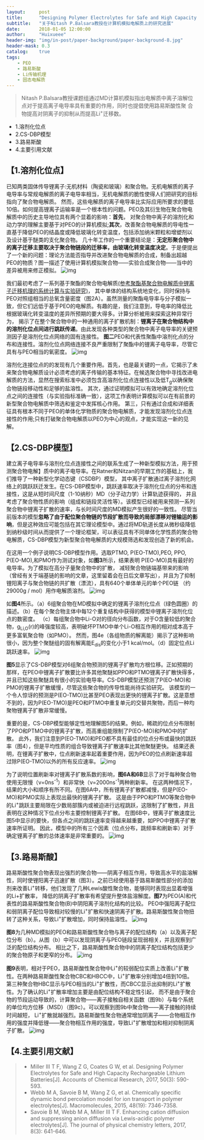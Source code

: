 ```yaml
---
layout:     post
title:      "Designing Polymer Electrolytes for Safe and High Capacity Rechargeable Lithium Batteries"
subtitle:   "关于Nitash P.Balsara教授在计算机模拟电解质上的研究进展"
date:       2018-01-05 12:00:00
author:     "Huixueee"
header-img: "img/in-post/paper-background/paper-background-8.jpg"
header-mask: 0.3
catalog:    true
tags:
    - PEO
    - 路易斯酸
    - Li传输机理
    - 固态电解质
---
```


>Nitash P.Balsara教授课题组通过MD计算机模拟指出电解质中离子溶解位点对于提高离子电导率具有重要的作用，同时也提倡使用路易斯酸性聚
合物提高对阴离子的抑制从而提高Li<sup>+</sup>迁移数。
                                                                         
                                                                         
* 1.溶剂化位点
* 2.CS-DBP模型
* 3.路易斯酸
* 4.主要引用文献

## 【1.溶剂化位点】
已知两类固体传导锂离子:无机材料（陶瓷和玻璃）和聚合物。无机电解质的离子电导率与常规电解质的离子电导率相当，无机电解质的脆性使得人们把研究的目标指向了聚合物电解质。
然而，这些电解质的离子电导率比实际应用所要求的要低10倍。如何提高锂离子运输率是一个根本性的问题。PEO及其衍生物在聚合物电解质中的历史主导地位具有两个显着的影响：**首先**，
对聚合物中离子的溶剂化和动力学的理解主要基于对PEO的计算机模拟;**其次**，改善聚合物电解质的导电性一直基于降低PEO的结晶度或降低玻璃化转变温度，包括添加纳米颗粒和增塑剂以及设计基于醚类的支化聚合物。
几十年工作的一个重要结论是：**无定形聚合物中的离子迁移主要取决于聚合物链段的迁移率，由玻璃化转变温度决定**。于是便提出了一个新的问题：理论方法能否指导并改进聚合物电解质的合成，制备出超越PEO的物质？图一描述了使用计算机模拟聚合物——实验合成聚合物——当中的差异被用来修正模拟。
![img](/img/in-post/post-8/post-1.jpg)

我们最初考虑了一系列基于聚酯的聚合物电解质[(参考聚酯基聚合物电解质中锂离子迁移机理的系统计算与实验研究)](https://huixueee.github.io/2017/12/02/Systematic-Computational-and-Experimental-Investigation-of-Lithium-Ion-Transport-Mechanisms-in-Polyester-Based-Polymer-Electrolytes/)，
其中单体的结构系统地变化，同时保持与PEO对照组相当的总氧含量密度（图2A）。虽然测量的聚酯电导率与分子模拟一致，但它们远低于基于PEO的电解质。有趣的是，我们注意到，导电率的降低比根据玻璃化转变温度的差异所预期的要大得多。计算分析被用来探索这种异常行为，
揭示了在整个聚合物中的一种通用的离子扩散机制：**锂离子在聚合物结构中的溶剂化位点间进行跳跃传递**。由此发现各种类型的聚合物中离子电导率的关键预测因子是溶剂化位点网络的固有连接性。
**图二**PEO和代表性聚酯中溶剂化点的分布和连接性。溶剂化位点网络连接不良严重限制了聚酯中的锂离子电导率，尽管它具有与PEO相当的氧密度。
![img](/img/in-post/post-8/post-2.jpg)

溶剂化连接位点的的发现有几个重要作用。首先，也是最关键的一点，它揭示了未来聚合物电解质设计必须考虑的离子传输的基本特征。在候选聚合物中寻找改进电解质的方法，显然在搜索标准中必须包含高溶剂化位点连接性以及低T<sub>g</sub>以确保聚合物链段移动性和足够的盐溶性。
其次，通过证明模拟可以有效地确定溶剂化位点之间的连接性（与实验指标准确一致），这项工作表明计算模拟可以在有前景的新型聚合物电解质中筛选和鉴定中发挥核心作用。
第三，只有通过合成和详细表征具有根本不同于PEO的单体化学物质的聚合物电解质，才能发现溶剂化位点连接性的作用;只有打破聚合物电解质以PEO为中心的观点，才能实现这一新的见解。

## 【2.CS-DBP模型】
建立离子电导率与溶剂化位点连接性之间的联系生成了一种新型模拟方法，用于预测聚合物电解】质中的离子电导率。在Ratner和Nitzan的早期工作的基础上，我们推导了一种新型化学动态键（CSDBP）模型，
其中离子扩散通过离子溶剂化网络上的跳跃跃迁发生。在CS-DBP模型中，跳跃速率取决于溶剂化位点的分布和连接性，这是从短时间尺度（1-10纳秒）MD（分子动力学）计算轨迹获得的，
并且考虑了聚合物性质的影响（组成和链段灵活性等）。该模型已经被用来预测一系列聚合物中锂离子扩散的速率，与长时间尺度的MD模拟产生很好的一致性。
尽管当前版本的模型**忽略了由于配位聚合物链的节段扩散而导致的局部漂移对锂输运的影响**，但是这种效应可能包括在其它理论模型中。通过将MD轨道长度从微秒级降低到纳秒级时间从而提供了一个理论框架，可以表征具有不同单体化学性质的聚合物电解质，CS-DBP模型为新型聚合物电解质的大规模筛选和发现创造了新的机会。

在这用一个例子说明CS-DBP模型作用。选取PTMO, P(EO-TMO),PEO, PPO, P(EO-MO),和PMO作为测试对象，如**图3**所示，结果表明 P(EO-MO)具有最好的电导率。为了模拟在高分子量聚合物中的扩散，
减轻聚合物链端基带来的影响（曾经有关于端基链的影响的文章，这里留着会在日后文章写出），并且为了抑制锂阳离子与聚合物链的共扩散（漂流），具有640个单体单元的单个PEO链 （约29000g / mol）用作电解质溶剂。
![img](/img/in-post/post-8/post-3.jpg)

如**图4**所示。（a）6组聚合物在MD模拟中确定的锂离子溶剂化位点（绿色圆圈）的描述。（b）在每个聚合物主体中每12个重复结构中获得的模型中锂离子溶剂化位点的数密度。
（c）每组聚合物中Li-O对的径向分布函数，对于O含量较低的聚合物，g<sub>Li,O</sub>(r)的峰强度较高，表明破坏PTMO中单个Li-O相互作用的相对成本高于更多富氧聚合物（如PMO）。
然而，图4e（各组物质的解离能）揭示了这种影响很小，因为整个聚醚组的固有解离能E<sub>dis</sub>的变化小于1 kcal/mol。（d）固定位点Li跳跃速率。
![img](/img/in-post/post-8/post-4.jpg)

**图5**显示了CS-DBP模型对6组聚合物预测的锂离子扩散均方根位移。正如预期的那样，在PEO中锂离子扩散要比许多其他聚醚如PPO和PTMO锂离子扩散快得多，
并且已知这些聚醚具有很小的实验电导率。CS-DBP模型还预测了P(EO-MO)和PMO的锂离子扩散缓慢，尽管这些聚合物的传导性能尚待实验研究。
该模型的一个令人惊讶的预测是P(EO-TMO)比甚至PEO表现出更快的锂离子扩散。这是意想不到的，因为P(EO-TMO)是PEO和PTMO中重复单元的交替共聚物，而后一种均聚物锂离子扩散非常缓慢。

重要的是，CS-DBP模型能够定性地理解图5的结果。例如，稀疏的位点分布限制了PPO和PTMO中的锂离子扩散，而高重组能限制了P(EO-MO)和PMO中的扩散。
此外，我们注意到P(EO-TMO)和PEO都不具有最佳的位点分布或最快的跳跃率（图4），但是平均性质的组合导致锂离子扩散速率比其他聚醚更快。
结果还表明，在锂离子扩散中，位点刷新速率起着重要作用，因为PEO的位点刷新速率超过除P(EO-TMO)以外的所有反应速率。
![img](/img/in-post/post-8/post-5.jpg)

为了说明位置刷新率对锂离子扩散系数的影响，**图6A和6B**显示了对于每种聚合物使用无限慢（ν=0ns<sup>-1</sup>）和非常快（ν=2000ns<sup>-1</sup>两种刷新率。
在这两种情况下，结果的大小和顺序有所不同。在图6A中，所有锂离子扩散都减慢，但是P(EO-MO)和PMO实际上表现出最快的锂离子扩散。
这是由于PPO和PTMO等聚合物中的Li<sup>+</sup>跳跃主要局限在少数局部簇内或被迫进行远程跳跃，这限制了扩散性，并且表明在这种情况下位点分布主要控制锂离子扩散。
在图6B中，锂离子扩散速度比图5中显示的要快，但各点之间的跳跃速率变得越来越重要，如PPO中锂离子扩散速率所证明。
因此，模型中的所有三个因素（位点分布，跳频率和刷新率）对于确定锂离子扩散的总体速率是非常重要的。
![img](/img/in-post/post-8/post-6.jpg)

## 【3.路易斯酸】
路易斯酸性聚合物表现出强烈的聚合物——阴离子相互作用，导致高水平的盐溶解性，同时使锂阳离子迅速扩散（图3）。之前已经使用基于路易斯酸性部分的添加剂来改善Li<sup>+</sup>转移，他们发现了几种Lewis酸性聚合物，能够同时表现出显着增强的Li+扩散率，
降低的阴离子扩散率有希望提升整体盐溶解度。**图7**为PEO(A)和代表性的路易斯酸性聚合物(B)中阴阳离子溶剂化结构的比较。
PEO中强阳离子配位和弱阴离子配位导致相对较慢的Li<sup>+</sup>扩散和快速阴离子扩散。路易斯酸性聚合物扭转了这种关系，导致Li<sup>+</sup>扩散增加，同时保持盐溶性。
![img](/img/in-post/post-8/post-7.jpg)

**图8**为几种MD模拟的PEO和路易斯酸性聚合物与离子的配位结构（a）以及离子配位分布（b）。从图（b）中可以发现阴离子与PEO链段呈现弱相关，并且观察到广泛的配位结构分布。
相比之下，路易斯酸性聚合物中的阴离子配位结构包括更少的聚合物原子和更窄的分布。
![img](/img/in-post/post-8/post-8.jpg)

**图9**表明，相对于PEO，路易斯酸性聚合物中Li<sup>+</sup>的较弱配位实质上改善Li<sup>+</sup>扩散性。在两种路易斯酸性聚合物CBC和HBCC中，Li<sup>+</sup>扩散率分别增加4倍到10倍。
第三种聚合物HBC显示与PEO相当的Li<sup>+</sup>扩散性，而CBCC显示出抑制的Li<sup>+</sup>扩散性。为了确认的Li<sup>+</sup>扩散率增加主要是由配位结构不稳定性引起，
而不是由于聚合物的节段运动导致的，计算聚合物——离子接触自相关函数（图9b）与每个系统的单位均方位移（MSD）（图9c）。可以观察到图9b中聚合物——离子接触的持续时间越短，
Li<sup>+</sup>扩散就越强烈。路易斯酸性聚合物通常增加阴离子——合物相互作用的强度并降低锂——聚合物相互作用的强度，导致Li<sup>+</sup>扩散增加和相对抑制阴离子扩散。
![img](/img/in-post/post-8/post-9.jpg)

## 【4.主要引用文献】
> * Miller III T F, Wang Z G, Coates G W, et al. Designing Polymer Electrolytes for Safe and High Capacity Rechargeable Lithium Batteries[J]. Accounts of Chemical Research, 2017, 50(3): 590-593.
> * Webb M A, Savoie B M, Wang Z G, et al. Chemically specific dynamic bond percolation model for ion transport in polymer electrolytes[J]. Macromolecules, 2015, 48(19): 7346-7358.
> * Savoie B M, Webb M A, Miller III T F. Enhancing cation diffusion and suppressing anion diffusion via Lewis-acidic polymer electrolytes[J]. The journal of physical chemistry letters, 2017, 8(3): 641-646.
